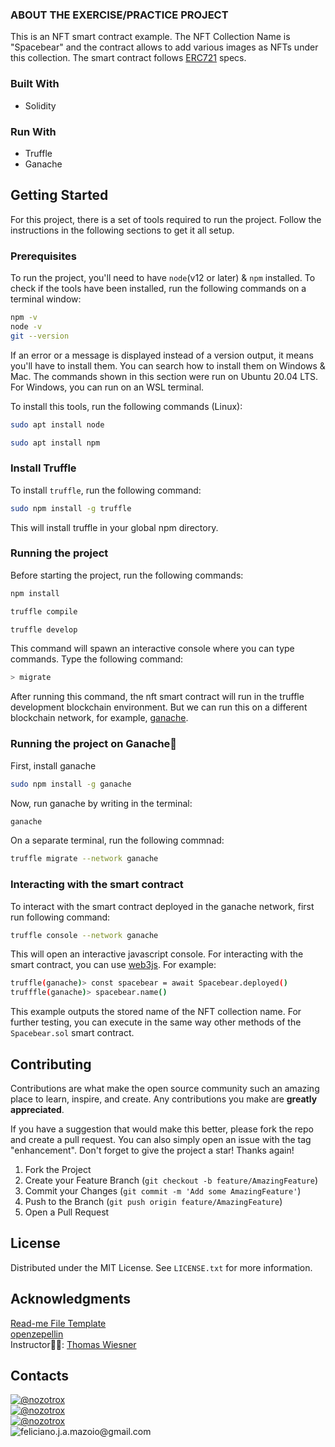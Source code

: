 <!-- REQUIREMENTS -->
### ABOUT THE EXERCISE/PRACTICE PROJECT
This is an NFT smart contract example. The NFT Collection Name is "Spacebear" and the contract allows to add various images as NFTs under this collection. The smart contract follows [ERC721](https://eips.ethereum.org/EIPS/eip-721) specs.


<!-- BUILT WITH -->
### Built With
* Solidity

### Run With
* Truffle
* Ganache


<!-- GETTING STARTED -->
## Getting Started
For this project, there is a set of tools required to run the project. Follow the instructions in the following sections to get it all setup.

### Prerequisites
To run the project, you'll need to have `node`(v12 or later)  & `npm` installed. 
To check if the tools have been installed, run the following commands on a terminal window:
```sh
npm -v
node -v
git --version
```
If an error or a message is displayed instead of a version output, it means you'll have to install them. You can search how to install them on Windows & Mac. The commands shown in this section  were run on Ubuntu 20.04 LTS. For Windows, you can run on an WSL terminal.

To install this tools, run the following commands (Linux):
```sh
sudo apt install node
```
```sh
sudo apt install npm
```

### Install Truffle
To install `truffle`, run the following command:
```sh
sudo npm install -g truffle
```
This will install truffle in your global npm directory.

### Running the project
Before starting the project, run the following commands:
```sh
npm install
```
```sh
truffle compile
```
```sh
truffle develop
```
This command will spawn an interactive console where you can type commands. Type the following command:
```sh
> migrate
```
After running this command, the nft smart contract will run in the truffle development blockchain environment. But we can run this on a different blockchain network, for example, [ganache](https://trufflesuite.com/docs/ganache/).

### Running the project on Ganache🍫
First, install ganache
```sh
sudo npm install -g ganache
```
Now, run ganache by writing in the terminal:
```sh
ganache
```  
On a separate terminal, run the following commnad:
```sh
truffle migrate --network ganache
```

### Interacting with the smart contract
To interact with the smart contract deployed in the ganache network, first run following command:
```sh
truffle console --network ganache
```
This will open an interactive javascript console. For interacting with the smart contract, you can use [web3js](https://web3js.readthedocs.io/en/v1.10.0/). For example:
```sh
truffle(ganache)> const spacebear = await Spacebear.deployed()
trufffle(ganache)> spacebear.name()
```
This example outputs the stored name of the NFT collection name.
For further testing, you can execute in the same way other methods of the `Spacebear.sol` smart contract.

<!-- CONTACT -->
## Contributing

Contributions are what make the open source community such an amazing place to learn, inspire, and create. Any contributions you make are **greatly appreciated**.

If you have a suggestion that would make this better, please fork the repo and create a pull request. You can also simply open an issue with the tag "enhancement".
Don't forget to give the project a star! Thanks again!

1. Fork the Project
2. Create your Feature Branch (`git checkout -b feature/AmazingFeature`)
3. Commit your Changes (`git commit -m 'Add some AmazingFeature'`)
4. Push to the Branch (`git push origin feature/AmazingFeature`)
5. Open a Pull Request


<!-- License -->
## License
Distributed under the MIT License. See `LICENSE.txt` for more information.


## Acknowledgments
[Read-me File Template](https://github.com/othneildrew/Best-README-Template/blob/master/README.md?plain=1)   
[openzepellin](https://github.com/OpenZeppelin/openzeppelin-contracts/tree/master)  
Instructor👨‍🏫: [Thomas Wiesner](https://ethereum-blockchain-developer.com/000-introduction/01-your-instructor/)


## Contacts
[![@nozotrox][Twitter-badge]](https://twitter.com/nozotrox)   
[![@nozotrox][Github-badge]](https://github.com/nozotrox)  
[![@nozotrox][LinkedIn-badge]](http://www.linkedin.com/in/feliciano-jr-mazoio)   
![feliciano.j.a.mazoio@gmail.com][Gmail-badge]



[Twitter-badge]:https://img.shields.io/badge/Twitter-1DA1F2?style=social&logo=twitter&logoColor=blue&label=@nozotrox
[Github-badge]:https://img.shields.io/badge/GitHub-100000?style=social&logo=github&label=nozotrox&logoColor=#242424
[LinkedIn-badge]:https://img.shields.io/badge/LinkedIn-0077B5?style=social&logo=linkedin&label=Feliciano_Mazoio&logoColor=blue
[Gmail-badge]:https://img.shields.io/badge/Gmail-D14836?style=social&logo=gmail&label=feliciano.j.a.mazoio@gmail.com&logoColor=red